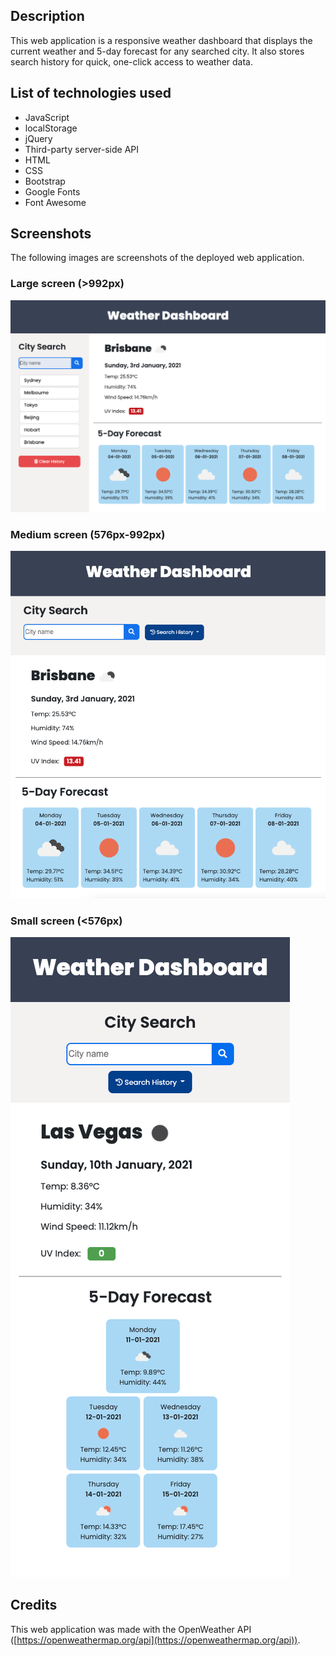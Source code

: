 ## Description

This web application is a responsive weather dashboard that displays the current weather and 5-day forecast for any searched city. It also stores search history for quick, one-click access to weather data. 

## List of technologies used

- JavaScript
- localStorage
- jQuery
- Third-party server-side API 
- HTML
- CSS
- Bootstrap
- Google Fonts
- Font Awesome

## Screenshots 

The following images are screenshots of the deployed web application. 

### Large screen (>992px)

![Weather dashboard (>992px) screenshot](/assets/images/screenshot-l.png)

### Medium screen (576px-992px)

![Weather dashboard (576px-992px) screenshot](/assets/images/screenshot-m.png)

### Small screen (<576px)

![Weather dashboard (<576px) screenshot](/assets/images/screenshot-s.png)

## Credits

This web application was made with the OpenWeather API ([https://openweathermap.org/api](https://openweathermap.org/api)).
